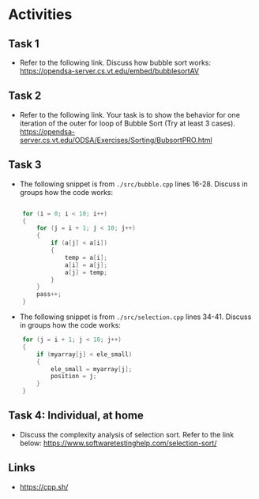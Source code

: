 # Activities

## Task 1

- Refer to the following link. Discuss how bubble sort works:
  https://opendsa-server.cs.vt.edu/embed/bubblesortAV

## Task 2

- Refer to the following link. Your task is to show the behavior for one iteration of the outer for loop of Bubble Sort (Try at least 3 cases).
  https://opendsa-server.cs.vt.edu/ODSA/Exercises/Sorting/BubsortPRO.html

## Task 3

- The following snippet is from `./src/bubble.cpp` lines 16-28. Discuss in groups how the code works:

```cpp

    for (i = 0; i < 10; i++)
    {
        for (j = i + 1; j < 10; j++)
        {
            if (a[j] < a[i])
            {
                temp = a[i];
                a[i] = a[j];
                a[j] = temp;
            }
        }
        pass++;
    }
```

- The following snippet is from `./src/selection.cpp` lines 34-41. Discuss in groups how the code works:

```cpp
    for (j = i + 1; j < 10; j++)
    {
        if (myarray[j] < ele_small)
        {
            ele_small = myarray[j];
            position = j;
        }
    }
```

## Task 4: Individual, at home

- Discuss the complexity analysis of selection sort. Refer to the link below:
  https://www.softwaretestinghelp.com/selection-sort/

## Links

- https://cpp.sh/
